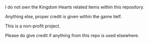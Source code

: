 I do not own the Kingdom Hearts related items within this repository.

Anything else, proper credit is given within the game itelf.

This is a non-profit project. 

Please do give credit if anything from this repo is used elsewhere.
